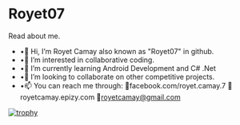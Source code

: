# Royet07
Read about me.

- •👋 Hi, I’m Royet Camay also known as "Royet07" in github.
- •👀 I’m interested in collaborative coding.
- •🌱 I’m currently learning Android Development and C# .Net
- •💞️ I’m looking to collaborate on other competitive projects.
- •📫 You can reach me through:
     📍facebook.com/royet.camay.7
     📍royetcamay.epizy.com
     📍royetcamay@gmail.com 
<!---
camzoniac/camzoniac is a ✨ special ✨ repository because its `README.md` (this file) appears on your GitHub profile.
You can click the Preview link to take a look at your changes.
--->

[![trophy](https://github-profile-trophy.vercel.app/?username=Royet07)](https://github.com/Royet07/github-profile-trophy)
